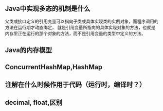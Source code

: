 ## Java中实现多态的机制是什么
父类或接口定义的引用变量可以指向子类或具体实现类的实例对象，而程序调用的方法在运行期才动态绑定，
就是引用变量所指向的具体实现对象的方法，也就是内存里正在运行的那个对象的方法，而不是引用变量的类型中定义的方法。

## Java的内存模型

## ConcurrentHashMap,HashMap

## 注解在什么时候作用于代码（运行时，编译时？）

## decimal, float,区别
